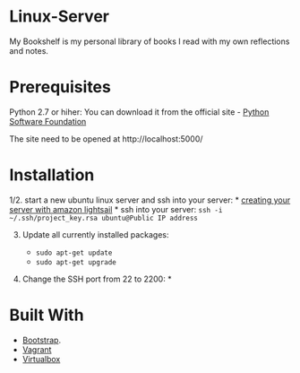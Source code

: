# Linux-Server

My Bookshelf is my personal library of books I read with my own reflections and notes.

# Prerequisites

Python 2.7 or hiher: You can download it from the official site - [Python Software Foundation](https://www.python.org)

The site need to be opened at http://localhost:5000/

# Installation 


1/2. start a new ubuntu linux server and ssh into your server:
      * [creating your server with amazon lightsail](https://aws.amazon.com/getting-started/tutorials/launch-a-virtual-machine/?trk=gs_card)
      * ssh into your server: ` ssh -i ~/.ssh/project_key.rsa ubuntu@Public IP address `
      

3. Update all currently installed packages: 
      * `sudo apt-get update`
      * `sudo apt-get upgrade`

4.  Change the SSH port from 22 to 2200:
      * 


# Built With

* [Bootstrap](http://getbootstrap.com/).
* [Vagrant](https://www.virtualbox.org/wiki/Downloads)
* [Virtualbox](https://www.vagrantup.com/)

